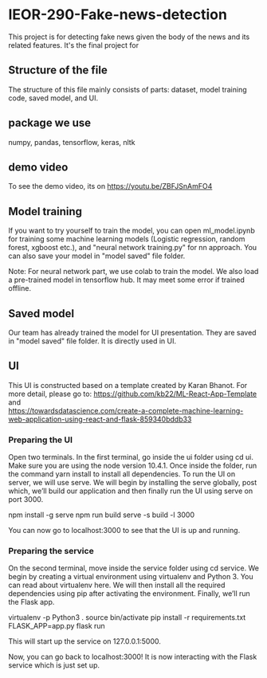 # IEOR-290-Fake-news-detection

This project is for detecting fake news given the body of the news and its related features. It's the final project for

## Structure of the file

The structure of this file mainly consists of  parts: dataset, model training code, saved model, and UI. 

## package we use

numpy, pandas, tensorflow, keras, nltk

## demo video

To see the demo video, its on https://youtu.be/ZBFJSnAmFO4

## Model training

If you want to try yourself to train the model, you can open ml_model.ipynb for training some machine learning models (Logistic regression, random forest, xgboost etc.), and "neural network training.py" for nn approach. You can also save your model in "model saved" file folder.

Note: For neural network part, we use colab to train the model. We also load a pre-trained model in tensorflow hub. It may meet some error if trained offline. 

## Saved model
Our team has already trained the model for UI presentation. They are saved in "model saved" file folder. It is directly used in UI. 

## UI
This UI is constructed based on a template created by Karan Bhanot.
For more detail, please go to: https://github.com/kb22/ML-React-App-Template and  
https://towardsdatascience.com/create-a-complete-machine-learning-web-application-using-react-and-flask-859340bddb33

### Preparing the UI
Open  two terminals. In the first terminal, go inside the ui folder using cd ui. Make sure you are using the node version 10.4.1. Once inside the folder, run the command yarn install to install all dependencies.
To run the UI on server, we will use serve. We will begin by installing the serve globally, post which, we’ll build our application and then finally run the UI using serve on port 3000.

npm install -g serve
npm run build
serve -s build -l 3000

You can now go to localhost:3000 to see that the UI is up and running. 

### Preparing the service
On the second terminal, move inside the service folder using cd service. We begin by creating a virtual environment using virtualenv and Python 3. You can read about virtualenv here. We will then install all the required dependencies using pip after activating the environment. Finally, we’ll run the Flask app.

virtualenv -p Python3 .
source bin/activate
pip install -r requirements.txt
FLASK_APP=app.py flask run

This will start up the service on 127.0.0.1:5000.

Now, you can go back to localhost:3000! It is now interacting with the Flask service which is just set up.

